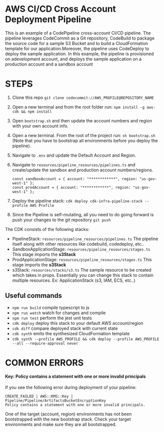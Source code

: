 # AWS CI/CD Cross Account Deployment Pipeline

This is an example of a CodePipeline cross-account CI/CD pipeline. The pipeline leverages CodeCommit as a Git repository, CodeBuild to package the source code for a
sample S3 Bucket and to build a CloudFormation template for our application.Moreover, the pipeline uses CodeDeploy to deploy the sample application.
In this example, the pipeline is provisioned on adevelopment account, and deploys the sample application on a production account and a sandbox account

# STEPS

1. Clone this repo `git clone codecommit://AWS_PROFILE@REPOSITORY_NAME`
2. Open a new terminal and from the root folder run: `npm install -g aws-cdk && npm install`
3. Open `bootstrap.sh` and then update the account numbers and region with your own account info.
4. Open a new terminal. From the root of the project run: `sh bootstrap.sh` (Note that you have to bootstrap all environments before you deploy the pipeline).
5. Navigate to `.env` and update the Default Account and Region.
6. Navigate to `resources/pipeline_resources/pipelines.ts` and create/update the sandbox and production account numbers/regions.

   ```
   const sandboxAccount = { account: "************", region: "us-gov-west-1" };
   const prodAccount = { account: "************", region: "us-gov-west-1" };
   ```

7. Deploy the pipeline stack: `cdk deploy cdk-infra-pipeline-stack --profile AWS Profile`
8. Since the Pipeline is self-mutating, all you need to do going forward is push your changes to the git repository `git push`

The CDK consists of the following stacks:

- PipelineStack: `resources/pipeline_resources/pipelines.ts` The pipeline itself along with other resources like codebuild, codedeploy, etc..
- SandboxApplicationStage: `resources/pipeline_resources/stages.ts` This stage imports the **s3Stack**
- ProdApplicationStage: `resources/pipeline_resources/stages.ts` This stage imports the **s3Stack**
- s3Stack: `resources/stacks/s3.ts` The sample resource to be created which takes in props. Essentially you can change this stack to contain multiple resources. Ex: ApplicationStack (s3, IAM, ECS, etc..)

## Useful commands

- `npm run build` compile typescript to js
- `npm run watch` watch for changes and compile
- `npm run test` perform the jest unit tests
- `cdk deploy` deploy this stack to your default AWS account/region
- `cdk diff` compare deployed stack with current state
- `cdk synth` emits the synthesized CloudFormation template
- `cdk synth --profile AWS_PROFILE && cdk deploy --profile AWS_PROFILE --all --require-approval never`

# COMMON ERRORS

#### Key: Policy contains a statement with one or more invalid principals

If you see the following error during deployment of your pipeline:

```
CREATE_FAILED | AWS::KMS::Key | Pipeline/Pipeline/ArtifactsBucketEncryptionKey
Policy contains a statement with one or more invalid principals.
```

One of the target (account, region) environments has not been bootstrapped with the new bootstrap stack. Check your target environments and make sure they are all bootstrapped.
